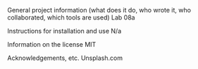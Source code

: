General project information (what does it do, who wrote it, who collaborated, which tools are used)
Lab 08a

Instructions for installation and use
N/a

Information on the license
MIT 

Acknowledgements, etc.
Unsplash.com